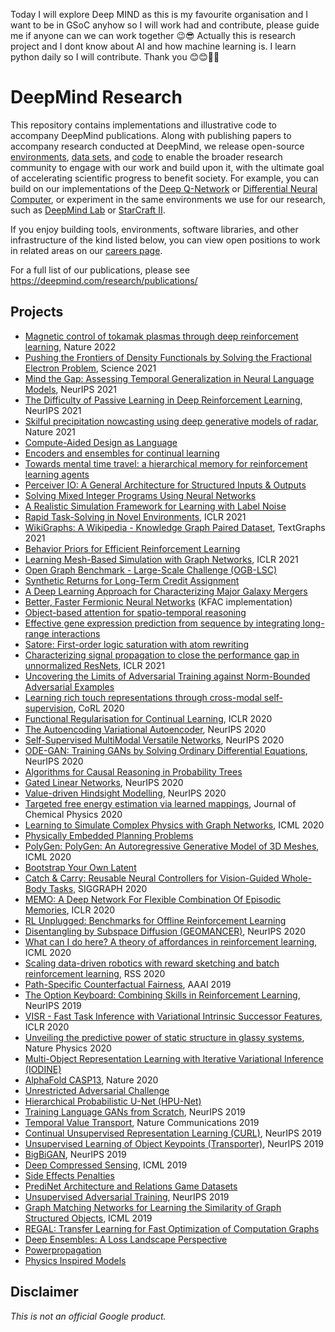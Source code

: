 
Today I will explore Deep MIND as this is my favourite organisation and I want to be in GSoC anyhow so I will work had and contribute, please guide me if anyone can we can work together
😉😎 Actually this is research project and I dont know about AI and how machine learning is. I learn python daily so I will contribute. Thank you 😊😊👍🏼

# DeepMind Research

This repository contains implementations and illustrative code to accompany
DeepMind publications. Along with publishing papers to accompany research
conducted at DeepMind, we release open-source
[environments](https://deepmind.com/research/open-source/open-source-environments/),
[data sets](https://deepmind.com/research/open-source/open-source-datasets/),
and [code](https://deepmind.com/research/open-source/open-source-code/) to
enable the broader research community to engage with our work and build upon it,
with the ultimate goal of accelerating scientific progress to benefit society.
For example, you can build on our implementations of the
[Deep Q-Network](https://github.com/deepmind/dqn) or
[Differential Neural Computer](https://github.com/deepmind/dnc), or experiment
in the same environments we use for our research, such as
[DeepMind Lab](https://github.com/deepmind/lab) or
[StarCraft II](https://github.com/deepmind/pysc2).

If you enjoy building tools, environments, software libraries, and other
infrastructure of the kind listed below, you can view open positions to work in
related areas on our [careers page](https://deepmind.com/careers/).

For a full list of our publications, please see
https://deepmind.com/research/publications/

## Projects

*   [Magnetic control of tokamak plasmas through deep reinforcement learning](fusion_tcv), Nature 2022
*   [Pushing the Frontiers of Density Functionals by Solving the Fractional Electron Problem](density_functional_approximation_dm21), Science 2021
*   [Mind the Gap: Assessing Temporal Generalization in Neural Language Models](pitfalls_static_language_models), NeurIPS 2021
*   [The Difficulty of Passive Learning in Deep Reinforcement Learning](tandem_dqn), NeurIPS 2021
*   [Skilful precipitation nowcasting using deep generative models of radar](nowcasting), Nature 2021
*   [Compute-Aided Design as Language](cadl)
*   [Encoders and ensembles for continual learning](continual_learning)
*   [Towards mental time travel: a hierarchical memory for reinforcement learning agents](hierarchical_transformer_memory)
*   [Perceiver IO: A General Architecture for Structured Inputs & Outputs](perceiver)
*   [Solving Mixed Integer Programs Using Neural Networks](neural_mip_solving)
*   [A Realistic Simulation Framework for Learning with Label Noise](noisy_label)
*   [Rapid Task-Solving in Novel Environments](rapid_task_solving), ICLR 2021
*   [WikiGraphs: A Wikipedia - Knowledge Graph Paired Dataset](wikigraphs), TextGraphs 2021
*   [Behavior Priors for Efficient Reinforcement Learning](box_arrangement)
*   [Learning Mesh-Based Simulation with Graph Networks](meshgraphnets), ICLR 2021
*   [Open Graph Benchmark - Large-Scale Challenge (OGB-LSC)](ogb_lsc)
*   [Synthetic Returns for Long-Term Credit Assignment](synthetic_returns)
*   [A Deep Learning Approach for Characterizing Major Galaxy Mergers](galaxy_mergers)
*   [Better, Faster Fermionic Neural Networks](kfac_ferminet_alpha) (KFAC implementation)
*   [Object-based attention for spatio-temporal reasoning](object_attention_for_reasoning)
*   [Effective gene expression prediction from sequence by integrating long-range interactions](enformer)
*   [Satore: First-order logic saturation with atom rewriting](satore)
*   [Characterizing signal propagation to close the performance gap in unnormalized ResNets](nfnets), ICLR 2021
*   [Uncovering the Limits of Adversarial Training against Norm-Bounded Adversarial Examples](adversarial_robustness)
*   [Learning rich touch representations through cross-modal self-supervision](cmtouch), CoRL 2020
*   [Functional Regularisation for Continual Learning](functional_regularisation_for_continual_learning), ICLR 2020
*   [The Autoencoding Variational Autoencoder](avae), NeurIPS 2020
*   [Self-Supervised MultiModal Versatile Networks](mmv), NeurIPS 2020
*   [ODE-GAN: Training GANs by Solving Ordinary Differential Equations](ode_gan), NeurIPS 2020
*   [Algorithms for Causal Reasoning in Probability Trees](causal_reasoning)
*   [Gated Linear Networks](gated_linear_networks), NeurIPS 2020
*   [Value-driven Hindsight Modelling](himo), NeurIPS 2020
*   [Targeted free energy estimation via learned mappings](learned_free_energy_estimation), Journal of Chemical Physics 2020
*   [Learning to Simulate Complex Physics with Graph Networks](learning_to_simulate), ICML 2020
*   [Physically Embedded Planning Problems](physics_planning_games)
*   [PolyGen: PolyGen: An Autoregressive Generative Model of 3D Meshes](polygen), ICML 2020
*   [Bootstrap Your Own Latent](byol)
*   [Catch & Carry: Reusable Neural Controllers for Vision-Guided Whole-Body Tasks](catch_carry), SIGGRAPH 2020
*   [MEMO: A Deep Network For Flexible Combination Of Episodic Memories](memo), ICLR 2020
*   [RL Unplugged: Benchmarks for Offline Reinforcement Learning](rl_unplugged)
*   [Disentangling by Subspace Diffusion (GEOMANCER)](geomancer), NeurIPS 2020
*   [What can I do here? A theory of affordances in reinforcement learning](affordances_theory), ICML 2020
*   [Scaling data-driven robotics with reward sketching and batch reinforcement learning](sketchy), RSS 2020
*   [Path-Specific Counterfactual Fairness](counterfactual_fairness), AAAI 2019
*   [The Option Keyboard: Combining Skills in Reinforcement Learning](option_keyboard), NeurIPS 2019
*   [VISR - Fast Task Inference with Variational Intrinsic Successor Features](visr), ICLR 2020
*   [Unveiling the predictive power of static structure in glassy systems](glassy_dynamics), Nature Physics 2020
*   [Multi-Object Representation Learning with Iterative Variational Inference (IODINE)](iodine)
*   [AlphaFold CASP13](alphafold_casp13), Nature 2020
*   [Unrestricted Adversarial Challenge](unrestricted_advx)
*   [Hierarchical Probabilistic U-Net (HPU-Net)](hierarchical_probabilistic_unet)
*   [Training Language GANs from Scratch](scratchgan), NeurIPS 2019
*   [Temporal Value Transport](tvt), Nature Communications 2019
*   [Continual Unsupervised Representation Learning (CURL)](curl), NeurIPS 2019
*   [Unsupervised Learning of Object Keypoints (Transporter)](transporter), NeurIPS 2019
*   [BigBiGAN](bigbigan), NeurIPS 2019
*   [Deep Compressed Sensing](cs_gan), ICML 2019
*   [Side Effects Penalties](side_effects_penalties)
*   [PrediNet Architecture and Relations Game Datasets](PrediNet)
*   [Unsupervised Adversarial Training](unsupervised_adversarial_training), NeurIPS 2019
*   [Graph Matching Networks for Learning the Similarity of Graph Structured
    Objects](graph_matching_networks), ICML 2019
*   [REGAL: Transfer Learning for Fast Optimization of Computation Graphs](regal)
*   [Deep Ensembles: A Loss Landscape Perspective](ensemble_loss_landscape)
*   [Powerpropagation](powerpropagation)
*   [Physics Inspired Models](physics_inspired_models)



## Disclaimer

*This is not an official Google product.*
